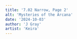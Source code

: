 ```yaml
---
title: '7.02 Narrow, Page 2'
alt: 'Mysteries of the Arcana'
date: '2024-10-03'
author: 'J Gray'
artist: 'Keira'
---
```

